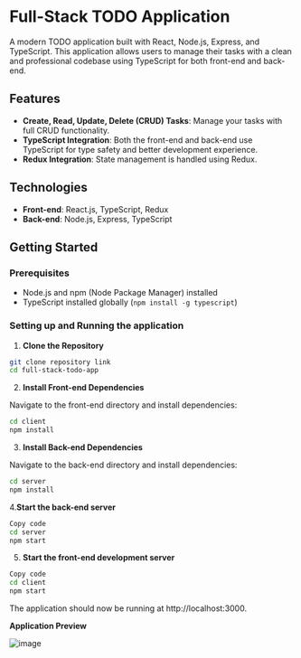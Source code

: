 # Full-Stack TODO Application

A modern TODO application built with React, Node.js, Express, and TypeScript. This application allows users to manage their tasks with a clean and professional codebase using TypeScript for both front-end and back-end.

## Features

- **Create, Read, Update, Delete (CRUD) Tasks**: Manage your tasks with full CRUD functionality.
- **TypeScript Integration**: Both the front-end and back-end use TypeScript for type safety and better development experience.
- **Redux Integration**: State management is handled using Redux.

## Technologies

- **Front-end**: React.js, TypeScript, Redux
- **Back-end**: Node.js, Express, TypeScript

## Getting Started

### Prerequisites

- Node.js and npm (Node Package Manager) installed
- TypeScript installed globally (`npm install -g typescript`)

### Setting up and Running the application 

1. **Clone the Repository**

```bash
git clone repository link
cd full-stack-todo-app
```
2. **Install Front-end Dependencies**

Navigate to the front-end directory and install dependencies:

```bash
cd client
npm install
```
3. **Install Back-end Dependencies**

Navigate to the back-end directory and install dependencies:

```bash
cd server
npm install
```

4.**Start the back-end server**

```bash
Copy code
cd server
npm start
```
5. **Start the front-end development server**

```bash
Copy code
cd client
npm start
```
The application should now be running at http://localhost:3000.

**Application Preview**

![image](https://github.com/user-attachments/assets/8b36b425-363c-4cd6-a89f-306d61ea00a3)


